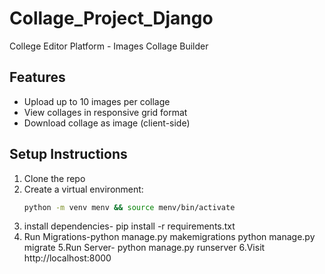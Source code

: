 # Collage_Project_Django

College Editor Platform - Images Collage Builder

## Features
- Upload up to 10 images per collage
- View collages in responsive grid format
- Download collage as image (client-side)

## Setup Instructions

1. Clone the repo
2. Create a virtual environment:
   ```bash
   python -m venv menv && source menv/bin/activate
3. install dependencies- pip install -r requirements.txt
4. Run Migrations-python manage.py makemigrations
python manage.py migrate
5.Run Server- python manage.py runserver
6.Visit http://localhost:8000

